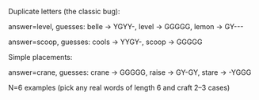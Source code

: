 Duplicate letters (the classic bug):

answer=level, guesses: belle → YGYY-, level → GGGGG, lemon → GY---

answer=scoop, guesses: cools → YYGY-, scoop → GGGGG

Simple placements:

answer=crane, guesses: crane → GGGGG, raise → GY-GY, stare → -YGGG

N=6 examples (pick any real words of length 6 and craft 2–3 cases)